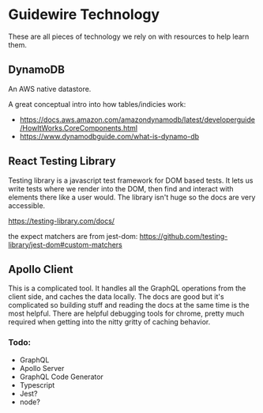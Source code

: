 # Guidewire Technology

These are all pieces of technology we rely on with resources to help learn them.

## DynamoDB

An AWS native datastore.

A great conceptual intro into how tables/indicies work:

-   https://docs.aws.amazon.com/amazondynamodb/latest/developerguide/HowItWorks.CoreComponents.html
-   https://www.dynamodbguide.com/what-is-dynamo-db

## React Testing Library

Testing library is a javascript test framework for DOM based tests. It lets us write tests where we render into the DOM, then find and interact with elements there like a user would. The library isn't huge so the docs are very accessible.

https://testing-library.com/docs/

the expect matchers are from jest-dom: https://github.com/testing-library/jest-dom#custom-matchers

## Apollo Client

This is a complicated tool. It handles all the GraphQL operations from the client side, and caches the data locally. The docs are good but it's complicated so building stuff and reading the docs at the same time is the most helpful. There are helpful debugging tools for chrome, pretty much required when getting into the nitty gritty of caching behavior.

### Todo:

-   GraphQL
-   Apollo Server
-   GraphQL Code Generator
-   Typescript
-   Jest?
-   node?
